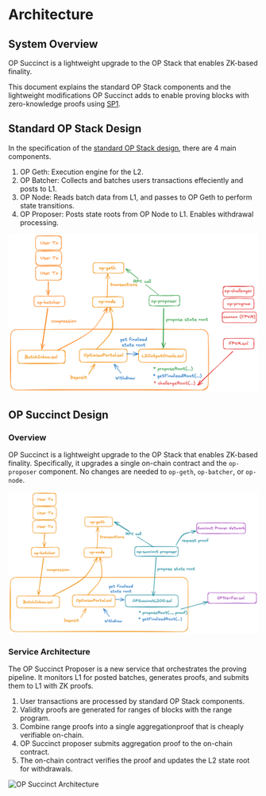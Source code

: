 # Architecture

## System Overview

OP Succinct is a lightweight upgrade to the OP Stack that enables ZK-based finality.

This document explains the standard OP Stack components and the lightweight modifications OP Succinct adds to enable proving blocks with zero-knowledge proofs using [SP1](https://docs.succinct.xyz/docs/sp1/introduction).

## Standard OP Stack Design

In the specification of the [standard OP Stack design](https://specs.optimism.io/), there are 4 main components.

1. OP Geth: Execution engine for the L2.
2. OP Batcher: Collects and batches users transactions effeciently and posts to L1. 
3. OP Node: Reads batch data from L1, and passes to OP Geth to perform state transitions.
4. OP Proposer: Posts state roots from OP Node to L1. Enables withdrawal processing.

![OP Stack Architecture](./assets/orig_op_succinct_arch.png)


## OP Succinct Design

### Overview

OP Succinct is a lightweight upgrade to the OP Stack that enables ZK-based finality. Specifically, it upgrades a single on-chain contract and the `op-proposer` component. No changes are needed to `op-geth`, `op-batcher`, or `op-node`.

![OP Succinct Design](./assets/op_succinct_design.png)

### Service Architecture

The OP Succinct Proposer is a new service that orchestrates the proving pipeline. It monitors L1 for posted batches, generates proofs, and submits them to L1 with ZK proofs.

1. User transactions are processed by standard OP Stack components.
2. Validity proofs are generated for ranges of blocks with the range program.
3. Combine range proofs into a single aggregationproof that is cheaply verifiable on-chain.
4. OP Succinct proposer submits aggregation proof to the on-chain contract.
5. The on-chain contract verifies the proof and updates the L2 state root for withdrawals.

![OP Succinct Architecture](./assets/op-succinct-proposer-architecture.jpg)
